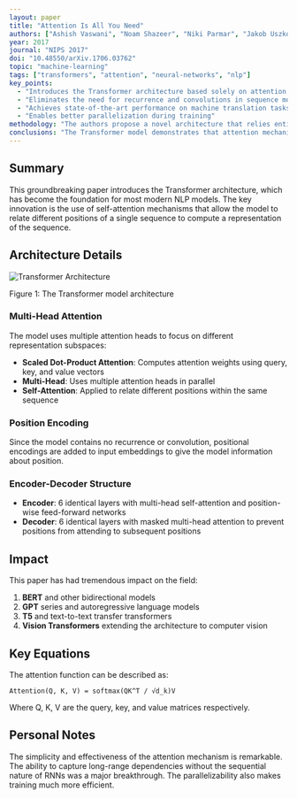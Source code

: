 ```yaml
---
layout: paper
title: "Attention Is All You Need"
authors: ["Ashish Vaswani", "Noam Shazeer", "Niki Parmar", "Jakob Uszkoreit", "Llion Jones", "Aidan N. Gomez", "Lukasz Kaiser", "Illia Polosukhin"]
year: 2017
journal: "NIPS 2017"
doi: "10.48550/arXiv.1706.03762"
topic: "machine-learning"
tags: ["transformers", "attention", "neural-networks", "nlp"]
key_points:
  - "Introduces the Transformer architecture based solely on attention mechanisms"
  - "Eliminates the need for recurrence and convolutions in sequence modeling"
  - "Achieves state-of-the-art performance on machine translation tasks"
  - "Enables better parallelization during training"
methodology: "The authors propose a novel architecture that relies entirely on attention mechanisms to draw global dependencies between input and output. The model uses multi-head self-attention and position encodings to process sequences."
conclusions: "The Transformer model demonstrates that attention mechanisms alone are sufficient for achieving excellent performance on sequence transduction tasks, while being more parallelizable and requiring significantly less time to train."
---
```


## Summary

This groundbreaking paper introduces the Transformer architecture, which has become the foundation for most modern NLP models. The key innovation is the use of self-attention mechanisms that allow the model to relate different positions of a single sequence to compute a representation of the sequence.

## Architecture Details

<div class="image-container">
  <img src="https://via.placeholder.com/500x600/3498db/ffffff?text=Transformer+Architecture" 
       alt="Transformer Architecture" 
       class="paper-image">
  <p class="image-caption">Figure 1: The Transformer model architecture</p>
</div>

### Multi-Head Attention
The model uses multiple attention heads to focus on different representation subspaces:
- **Scaled Dot-Product Attention**: Computes attention weights using query, key, and value vectors
- **Multi-Head**: Uses multiple attention heads in parallel
- **Self-Attention**: Applied to relate different positions within the same sequence

### Position Encoding
Since the model contains no recurrence or convolution, positional encodings are added to input embeddings to give the model information about position.

### Encoder-Decoder Structure
- **Encoder**: 6 identical layers with multi-head self-attention and position-wise feed-forward networks
- **Decoder**: 6 identical layers with masked multi-head attention to prevent positions from attending to subsequent positions

## Impact

This paper has had tremendous impact on the field:
1. **BERT** and other bidirectional models
2. **GPT** series and autoregressive language models
3. **T5** and text-to-text transfer transformers
4. **Vision Transformers** extending the architecture to computer vision

## Key Equations

The attention function can be described as:
```
Attention(Q, K, V) = softmax(QK^T / √d_k)V
```

Where Q, K, V are the query, key, and value matrices respectively.

## Personal Notes

The simplicity and effectiveness of the attention mechanism is remarkable. The ability to capture long-range dependencies without the sequential nature of RNNs was a major breakthrough. The parallelizability also makes training much more efficient. 